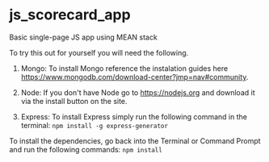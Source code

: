 # js_scorecard_app
Basic single-page JS app using MEAN stack

To try this out for yourself you will need the following.

1. Mongo: To install Mongo reference the instalation guides here https://www.mongodb.com/download-center?jmp=nav#community. 

2. Node: If you don't have Node go to https://nodejs.org and download it via the install button on the site. 

3. Express: To install Express simply run the following command in the terminal:
`npm install -g express-generator`

To install the dependencies, go back into the Terminal or Command Prompt and run the following commands:
`npm install`

